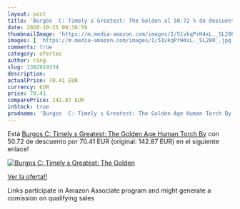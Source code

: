 ```yaml
---
layout: post
title: 'Burgos  C: Timely s Greatest: The Golden al 50.72 % de descuento'
date: 2020-10-25 08:36:59
thumbnailImage: 'https://m.media-amazon.com/images/I/51vkqPrH4xL._SL200_.jpg'
images: [ 'https://m.media-amazon.com/images/I/51vkqPrH4xL._SL200_.jpg' ]
comments: true
category: ofertas
author: ring
slug: 1302919334
description:
actualPrice: 70.41 EUR
currency: EUR
price: 70.41
comparePrice: 142.87 EUR
inStock: true
prodname: 'Burgos  C: Timely s Greatest: The Golden Age Human Torch By'
---
```


Está [Burgos  C: Timely s Greatest: The Golden Age Human Torch By](https://www.amazon.es/dp/1302919334/?tag=tolees-21) con 50.72 de descuento por 70.41 EUR (original: 142.87 EUR) en el siguiente enlace!

[![Burgos  C: Timely s Greatest: The Golden](https://m.media-amazon.com/images/I/51vkqPrH4xL._SL200_.jpg)](https://www.amazon.es/dp/1302919334/?tag=tolees-21)

[Ver la oferta!!](https://www.amazon.es/dp/1302919334/?tag=tolees-21)

Links participate in Amazon Associate program and might generate a comission on qualifying sales


